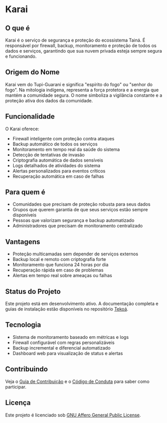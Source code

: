 # Karai

## O que é

Karai é o serviço de segurança e proteção do ecossistema Tainá. É responsável por firewall, backup, monitoramento e proteção de todos os dados e serviços, garantindo que sua nuvem privada esteja sempre segura e funcionando.

## Origem do Nome

Karai vem do Tupi-Guarani e significa "espírito do fogo" ou "senhor do fogo". Na mitologia indígena, representa a força protetora e a energia que mantém a comunidade segura. O nome simboliza a vigilância constante e a proteção ativa dos dados da comunidade.

## Funcionalidade

O Karai oferece:

- Firewall inteligente com proteção contra ataques
- Backup automático de todos os serviços
- Monitoramento em tempo real da saúde do sistema
- Detecção de tentativas de invasão
- Criptografia automática de dados sensíveis
- Logs detalhados de atividades do sistema
- Alertas personalizados para eventos críticos
- Recuperação automática em caso de falhas

## Para quem é

- Comunidades que precisam de proteção robusta para seus dados
- Grupos que querem garantia de que seus serviços estão sempre disponíveis
- Pessoas que valorizam segurança e backup automatizado
- Administradores que precisam de monitoramento centralizado

## Vantagens

- Proteção multicamadas sem depender de serviços externos
- Backup local e remoto com criptografia forte
- Monitoramento que funciona 24 horas por dia
- Recuperação rápida em caso de problemas
- Alertas em tempo real sobre ameaças ou falhas

## Status do Projeto

Este projeto está em desenvolvimento ativo. A documentação completa e guias de instalação estão disponíveis no repositório [Tekoá](https://github.com/taina-labs/tekoa).

## Tecnologia

- Sistema de monitoramento baseado em métricas e logs
- Firewall configurável com regras personalizáveis
- Backup incremental e diferencial automatizado
- Dashboard web para visualização de status e alertas

## Contribuindo

Veja o [Guia de Contribuição](https://github.com/taina-labs/tekoa/blob/main/CONTRIBUTING.md) e o [Código de Conduta](https://github.com/taina-labs/tekoa/blob/main/CODE_OF_CONDUCT.md) para saber como participar.

## Licença

Este projeto é licenciado sob [GNU Affero General Public License](LICENSE).
